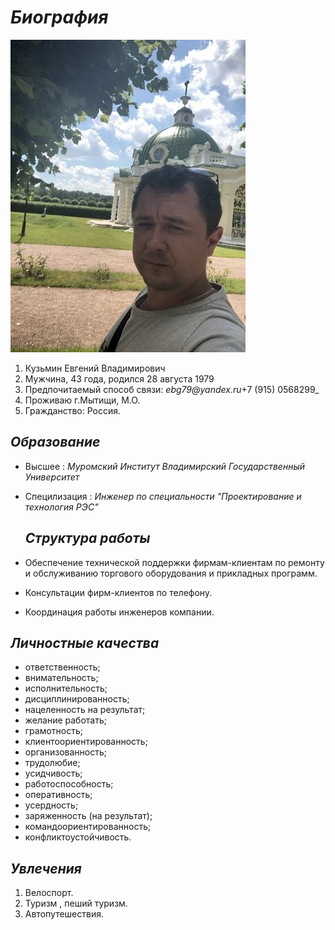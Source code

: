 # _**Биография**_ 
 ![](/img/foto.jpg)
1. Кузьмин Евгений Владимирович 
2. Мужчина, 43 года, родился 28 августа 1979
3. Предпочитаемый способ связи: _ebg79@yandex.ru_+7 (915) 0568299_
4. Проживаю г.Мытищи, М.О.
5. Гражданство: Россия.
   
## _Образование_
- Высшее : _Муромский Институт Владимирский Государственный Университет_
- Специлизация : _Инженер по специальности "Проектирование и технология РЭС"_
  
  ## _Структура работы_
 
 - Обеспечение технической поддержки фирмам-клиентам по ремонту и обслуживанию торгового оборудования и прикладных программ. 
 - Консультации фирм-клиентов по телефону.
- Координация работы инженеров компании.
  
 ## _Личностные качества_
  
 - ответственность;
 - внимательность;
 - исполнительность;
 - дисциплинированность;
 - нацеленность на результат;
 - желание работать;
 - грамотность;
 - клиентоориентированность;
 - организованность;
 - трудолюбие;
 - усидчивость;
 - работоспособность;
 - оперативность; 
 - усердность;
 - заряженность (на результат);
 - командоориентированность;
 - конфликтоустойчивость.

## _Увлечения_

1. Велоспорт.
2. Туризм , пеший туризм.
3. Автопутешествия.
   
